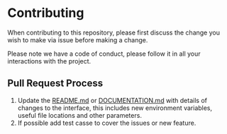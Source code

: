 # Contributing

When contributing to this repository, please first discuss the change you wish to make via issue before making a change. 

Please note we have a code of conduct, please follow it in all your interactions with the project.

## Pull Request Process

1. Update the [README.md](README.md) or [DOCUMENTATION.md](DOCUMENTATION.md) with details of changes to the interface, this includes new environment 
   variables, useful file locations and other parameters.
2. If possible add test casse to cover the issues or new feature.
